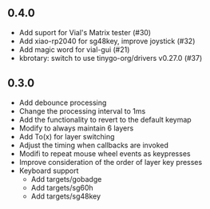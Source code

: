 0.4.0
---

* Add suport for Vial's Matrix tester (#30)
* Add xiao-rp2040 for sg48key, improve joystick (#32)
* Add magic word for vial-gui (#21)
* kbrotary: switch to use tinygo-org/drivers v0.27.0 (#37)

0.3.0
---

* Add debounce processing
* Change the processing interval to 1ms
* Add the functionality to revert to the default keymap
* Modify to always maintain 6 layers
* Add To(x) for layer switching
* Adjust the timing when callbacks are invoked
* Modifi to repeat mouse wheel events as keypresses
* Improve consideration of the order of layer key presses
* Keyboard support
  * Add targets/gobadge
  * Add targets/sg60h
  * Add targets/sg48key
